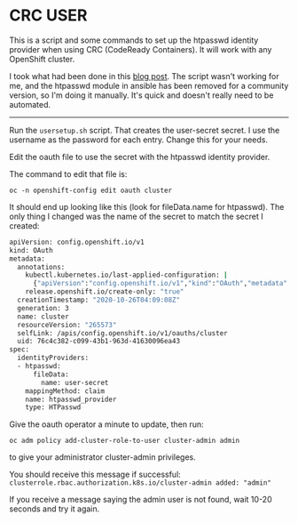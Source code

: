 # CRC USER

This is a script and some commands to set up the htpasswd identity provider when using CRC (CodeReady Containers).
It will work with any OpenShift cluster.

I took what had been done in this [blog post](https://developers.redhat.com/blog/2020/07/03/automate-workshop-setup-with-ansible-playbooks-and-codeready-workspaces/). The script wasn't working for me, and the htpasswd module in ansible has been removed for a community version, so I'm doing it manually. It's quick and doesn't really need to be automated. 
***
Run the `usersetup.sh` script. That creates the user-secret secret. I use the username as the password for each entry. Change this for your needs. 

Edit the oauth file to use the secret with the htpasswd identity provider.  

The command to edit that file is:

`oc -n openshift-config edit oauth cluster`

It should end up looking like this (look for fileData.name for htpasswd). The only thing I changed was the name of the secret to match the secret I created:


```bash
apiVersion: config.openshift.io/v1
kind: OAuth
metadata:
  annotations:
    kubectl.kubernetes.io/last-applied-configuration: |
      {"apiVersion":"config.openshift.io/v1","kind":"OAuth","metadata":{"annotations":{},"name":"cluster"},"spec":{"identityProviders":[{"htpasswd":{"fileData":{"name":"htpass-secret"}},>
    release.openshift.io/create-only: "true"
  creationTimestamp: "2020-10-26T04:09:08Z"
  generation: 3
  name: cluster
  resourceVersion: "265573"
  selfLink: /apis/config.openshift.io/v1/oauths/cluster
  uid: 76c4c382-c099-43b1-963d-41630096ea43
spec:
  identityProviders:
  - htpasswd:
      fileData:
        name: user-secret
    mappingMethod: claim
    name: htpasswd_provider
    type: HTPasswd

```

Give the oauth operator a minute to update, then run: 

`oc adm policy add-cluster-role-to-user cluster-admin admin` 

to give your administrator cluster-admin privileges.

You should receive this message if successful:
`clusterrole.rbac.authorization.k8s.io/cluster-admin added: "admin"`

If you receive a message saying the admin user is not found, wait 10-20 seconds and try it again.
